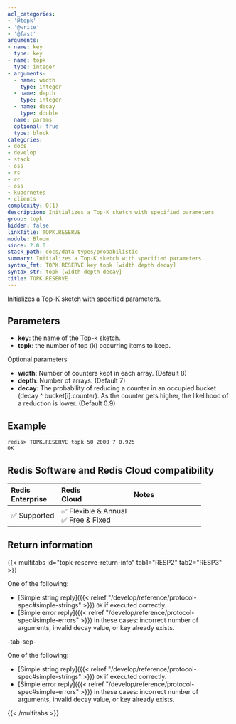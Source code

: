 ```yaml
---
acl_categories:
- '@topk'
- '@write'
- '@fast'
arguments:
- name: key
  type: key
- name: topk
  type: integer
- arguments:
  - name: width
    type: integer
  - name: depth
    type: integer
  - name: decay
    type: double
  name: params
  optional: true
  type: block
categories:
- docs
- develop
- stack
- oss
- rs
- rc
- oss
- kubernetes
- clients
complexity: O(1)
description: Initializes a Top-K sketch with specified parameters
group: topk
hidden: false
linkTitle: TOPK.RESERVE
module: Bloom
since: 2.0.0
stack_path: docs/data-types/probabilistic
summary: Initializes a Top-K sketch with specified parameters
syntax_fmt: TOPK.RESERVE key topk [width depth decay]
syntax_str: topk [width depth decay]
title: TOPK.RESERVE
---
```

Initializes a Top-K sketch with specified parameters.

## Parameters

* **key**: the name of the Top-k sketch.
* **topk**: the number of top (k) occurring items to keep.

Optional parameters
* **width**: Number of counters kept in each array. (Default 8)
* **depth**: Number of arrays. (Default 7)
* **decay**: The probability of reducing a counter in an occupied bucket (decay ^ bucket[i].counter). As the counter gets higher, the likelihood of a reduction is lower. (Default 0.9)

## Example

```
redis> TOPK.RESERVE topk 50 2000 7 0.925
OK
```

## Redis Software and Redis Cloud compatibility

| Redis<br />Enterprise | Redis<br />Cloud | <span style="min-width: 9em; display: table-cell">Notes</span> |
|:----------------------|:-----------------|:------|
| <span title="Supported">&#x2705; Supported</span><br /> | <span title="Supported">&#x2705; Flexible & Annual</span><br /><span title="Supported">&#x2705; Free & Fixed</nobr></span> |  |


## Return information

{{< multitabs id="topk-reserve-return-info" 
    tab1="RESP2" 
    tab2="RESP3" >}}

One of the following:

* [Simple string reply]({{< relref "/develop/reference/protocol-spec#simple-strings" >}}) `OK` if executed correctly.
* [Simple error reply]({{< relref "/develop/reference/protocol-spec#simple-errors" >}}) in these cases: incorrect number of arguments, invalid decay value, or key already exists.

-tab-sep-

One of the following:

* [Simple string reply]({{< relref "/develop/reference/protocol-spec#simple-strings" >}}) `OK` if executed correctly.
* [Simple error reply]({{< relref "/develop/reference/protocol-spec#simple-errors" >}}) in these cases: incorrect number of arguments, invalid decay value, or key already exists.

{{< /multitabs >}}